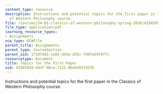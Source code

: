 ```yaml
---
content_type: resource
description: Instructions and potential topics for the first paper in the Classics
  of Western Philosophy course.
file: /courses/24-01-classics-of-western-philosophy-spring-2016/42565958d4df96ca71218be54557437b_MIT24_01S16_Paper1.pdf
file_type: application/pdf
learning_resource_types:
- Assignments
ocw_type: OCWFile
parent_title: Assignments
parent_type: CourseSection
parent_uid: 173df483-ce83-d43e-d35c-fd97a59f4ffc
resourcetype: Document
title: Topics for the First Paper
uid: 42565958-d4df-96ca-7121-8be54557437b
---
```

Instructions and potential topics for the first paper in the Classics of Western Philosophy course.

